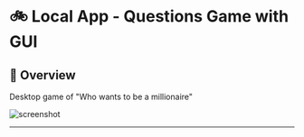 #  :bike: Local App - Questions Game with GUI

## :scroll: Overview 
Desktop game of "Who wants to be a millionaire"

![screenshot](pics/screengif.gif)

***

